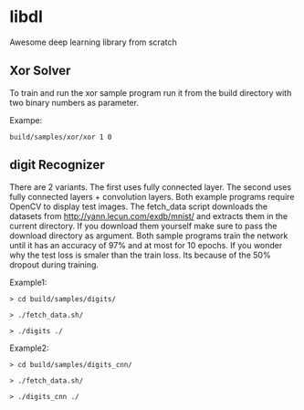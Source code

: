libdl
===

Awesome deep learning library from scratch

## Xor Solver

To train and run the xor sample program run it from the build directory with two binary numbers as parameter.

Exampe:

`build/samples/xor/xor 1 0`

## digit Recognizer

There are 2 variants. The first uses fully connected layer. 
The second uses fully connected layers + convolution layers.
Both example programs require OpenCV to display test images.
The fetch_data script downloads the datasets from http://yann.lecun.com/exdb/mnist/
and extracts them in the current directory. If you download them yourself make sure to
pass the download directory as argument.
Both sample programs train the network until it has an accuracy of 97% and at most for 10 epochs. If you wonder why the test loss is smaler than the train loss. Its because of the 50% dropout during training.

Example1:

`> cd build/samples/digits/`

`> ./fetch_data.sh/`

`> ./digits ./`

Example2:

`> cd build/samples/digits_cnn/`

`> ./fetch_data.sh/`

`> ./digits_cnn ./`
